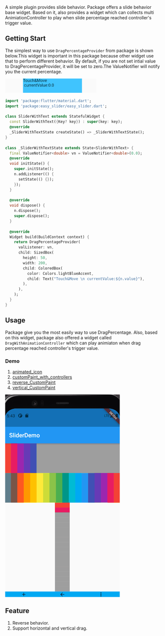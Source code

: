 
A simple plugin provides slide behavior. Package  offers a slide behavior base widget. Based on it, also provides a widget which can collects  multi AnimiationController to play when slide percentage reached controller's trigger value.

## Getting Start
The simplest way to use  `DragPercentageProvider` from package is shown below.This widget is important in this package because other widget use that to perform different behavior. By default, if you are not set intial value to DragPercentageProvider, it will be set to zero.The ValueNotifier will notify you the current percentage.

![SliderWithText](assets/base.gif) 

```dart
import 'package:flutter/material.dart';
import 'package:easy_slider/easy_slider.dart';

class SliderWithText extends StatefulWidget {
  const SliderWithText({Key? key}) : super(key: key);
  @override
  _SliderWithTextState createState() => _SliderWithTextState();
}

class _SliderWithTextState extends State<SliderWithText> {
  final ValueNotifier<double> vn = ValueNotifier<double>(0.0);
  @override
  void initState() {
    super.initState();
    n.addListener(() {
      setState(() {});
    });
  }

  @override
  void dispose() {
    n.dispose();
    super.dispose();
  }

  @override
  Widget build(BuildContext context) {
    return DragPercentageProvider(
      valListener: vn,
      child: SizedBox(
        height: 50,
        width: 200,
        child: ColoredBox(
          color: Colors.lightBlueAccent,
          child: Text("Touch&Move \n currentValue:${n.value}"),
        ),
      ),
    );
  }
}

```

## Usage
Package give you the most easily way to use DragPercentage.
Also, based on this widget, package also offered a widget called  ` DragWithAnimationController` which can play animiaton when drag percentage reached controller's trigger value.
### Demo
  1. [animated_icon]()
  2. [customPaint_with_controllers]()
  3. [reverse_CustomPaint]()
  4. [vertical_CustomPaint]()

![Demos](assets/drag_controller.gif) 


## Feature
1. Reverse behavior. 
2. Support horizontal and  vertical drag.
